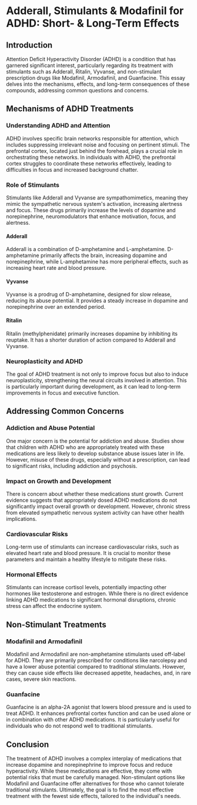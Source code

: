 # Adderall, Stimulants & Modafinil for ADHD: Short- & Long-Term Effects

## Introduction

Attention Deficit Hyperactivity Disorder (ADHD) is a condition that has garnered significant interest, particularly regarding its treatment with stimulants such as Adderall, Ritalin, Vyvanse, and non-stimulant prescription drugs like Modafinil, Armodafinil, and Guanfacine. This essay delves into the mechanisms, effects, and long-term consequences of these compounds, addressing common questions and concerns.

## Mechanisms of ADHD Treatments

### Understanding ADHD and Attention

ADHD involves specific brain networks responsible for attention, which includes suppressing irrelevant noise and focusing on pertinent stimuli. The prefrontal cortex, located just behind the forehead, plays a crucial role in orchestrating these networks. In individuals with ADHD, the prefrontal cortex struggles to coordinate these networks effectively, leading to difficulties in focus and increased background chatter.

### Role of Stimulants

Stimulants like Adderall and Vyvanse are sympathomimetics, meaning they mimic the sympathetic nervous system's activation, increasing alertness and focus. These drugs primarily increase the levels of dopamine and norepinephrine, neuromodulators that enhance motivation, focus, and alertness.

#### Adderall

Adderall is a combination of D-amphetamine and L-amphetamine. D-amphetamine primarily affects the brain, increasing dopamine and norepinephrine, while L-amphetamine has more peripheral effects, such as increasing heart rate and blood pressure.

#### Vyvanse

Vyvanse is a prodrug of D-amphetamine, designed for slow release, reducing its abuse potential. It provides a steady increase in dopamine and norepinephrine over an extended period.

#### Ritalin

Ritalin (methylphenidate) primarily increases dopamine by inhibiting its reuptake. It has a shorter duration of action compared to Adderall and Vyvanse.

### Neuroplasticity and ADHD

The goal of ADHD treatment is not only to improve focus but also to induce neuroplasticity, strengthening the neural circuits involved in attention. This is particularly important during development, as it can lead to long-term improvements in focus and executive function.

## Addressing Common Concerns

### Addiction and Abuse Potential

One major concern is the potential for addiction and abuse. Studies show that children with ADHD who are appropriately treated with these medications are less likely to develop substance abuse issues later in life. However, misuse of these drugs, especially without a prescription, can lead to significant risks, including addiction and psychosis.

### Impact on Growth and Development

There is concern about whether these medications stunt growth. Current evidence suggests that appropriately dosed ADHD medications do not significantly impact overall growth or development. However, chronic stress from elevated sympathetic nervous system activity can have other health implications.

### Cardiovascular Risks

Long-term use of stimulants can increase cardiovascular risks, such as elevated heart rate and blood pressure. It is crucial to monitor these parameters and maintain a healthy lifestyle to mitigate these risks.

### Hormonal Effects

Stimulants can increase cortisol levels, potentially impacting other hormones like testosterone and estrogen. While there is no direct evidence linking ADHD medications to significant hormonal disruptions, chronic stress can affect the endocrine system.

## Non-Stimulant Treatments

### Modafinil and Armodafinil

Modafinil and Armodafinil are non-amphetamine stimulants used off-label for ADHD. They are primarily prescribed for conditions like narcolepsy and have a lower abuse potential compared to traditional stimulants. However, they can cause side effects like decreased appetite, headaches, and, in rare cases, severe skin reactions.

### Guanfacine

Guanfacine is an alpha-2A agonist that lowers blood pressure and is used to treat ADHD. It enhances prefrontal cortex function and can be used alone or in combination with other ADHD medications. It is particularly useful for individuals who do not respond well to traditional stimulants.

## Conclusion

The treatment of ADHD involves a complex interplay of medications that increase dopamine and norepinephrine to improve focus and reduce hyperactivity. While these medications are effective, they come with potential risks that must be carefully managed. Non-stimulant options like Modafinil and Guanfacine offer alternatives for those who cannot tolerate traditional stimulants. Ultimately, the goal is to find the most effective treatment with the fewest side effects, tailored to the individual's needs.